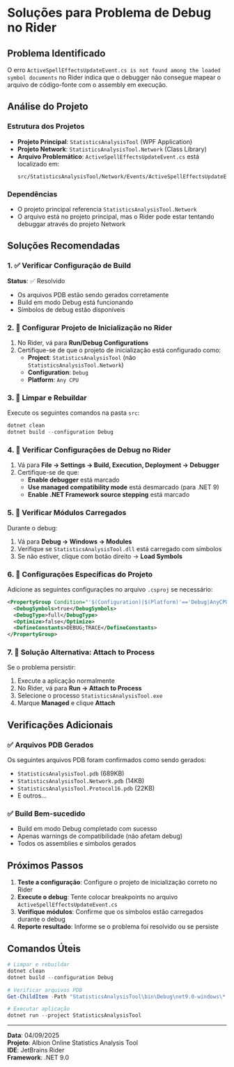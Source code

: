 # Soluções para Problema de Debug no Rider

## Problema Identificado

O erro `ActiveSpellEffectsUpdateEvent.cs is not found among the loaded symbol documents` no Rider indica que o debugger não consegue mapear o arquivo de código-fonte com o assembly em execução.

## Análise do Projeto

### Estrutura dos Projetos
- **Projeto Principal**: `StatisticsAnalysisTool` (WPF Application)
- **Projeto Network**: `StatisticsAnalysisTool.Network` (Class Library)
- **Arquivo Problemático**: `ActiveSpellEffectsUpdateEvent.cs` está localizado em:
  ```
  src/StatisticsAnalysisTool/Network/Events/ActiveSpellEffectsUpdateEvent.cs
  ```

### Dependências
- O projeto principal referencia `StatisticsAnalysisTool.Network`
- O arquivo está no projeto principal, mas o Rider pode estar tentando debuggar através do projeto Network

## Soluções Recomendadas

### 1. ✅ Verificar Configuração de Build
**Status**: ✅ Resolvido
- Os arquivos PDB estão sendo gerados corretamente
- Build em modo Debug está funcionando
- Símbolos de debug estão disponíveis

### 2. 🔧 Configurar Projeto de Inicialização no Rider
1. No Rider, vá para **Run/Debug Configurations**
2. Certifique-se de que o projeto de inicialização está configurado como:
   - **Project**: `StatisticsAnalysisTool` (não `StatisticsAnalysisTool.Network`)
   - **Configuration**: `Debug`
   - **Platform**: `Any CPU`

### 3. 🔧 Limpar e Rebuildar
Execute os seguintes comandos na pasta `src`:
```powershell
dotnet clean
dotnet build --configuration Debug
```

### 4. 🔧 Verificar Configurações de Debug no Rider
1. Vá para **File → Settings → Build, Execution, Deployment → Debugger**
2. Certifique-se de que:
   - **Enable debugger** está marcado
   - **Use managed compatibility mode** está desmarcado (para .NET 9)
   - **Enable .NET Framework source stepping** está marcado

### 5. 🔧 Verificar Módulos Carregados
Durante o debug:
1. Vá para **Debug → Windows → Modules**
2. Verifique se `StatisticsAnalysisTool.dll` está carregado com símbolos
3. Se não estiver, clique com botão direito → **Load Symbols**

### 6. 🔧 Configurações Específicas do Projeto
Adicione as seguintes configurações no arquivo `.csproj` se necessário:

```xml
<PropertyGroup Condition="'$(Configuration)|$(Platform)'=='Debug|AnyCPU'">
  <DebugSymbols>true</DebugSymbols>
  <DebugType>full</DebugType>
  <Optimize>false</Optimize>
  <DefineConstants>DEBUG;TRACE</DefineConstants>
</PropertyGroup>
```

### 7. 🔧 Solução Alternativa: Attach to Process
Se o problema persistir:
1. Execute a aplicação normalmente
2. No Rider, vá para **Run → Attach to Process**
3. Selecione o processo `StatisticsAnalysisTool.exe`
4. Marque **Managed** e clique **Attach**

## Verificações Adicionais

### ✅ Arquivos PDB Gerados
Os seguintes arquivos PDB foram confirmados como sendo gerados:
- `StatisticsAnalysisTool.pdb` (689KB)
- `StatisticsAnalysisTool.Network.pdb` (14KB)
- `StatisticsAnalysisTool.Protocol16.pdb` (22KB)
- E outros...

### ✅ Build Bem-sucedido
- Build em modo Debug completado com sucesso
- Apenas warnings de compatibilidade (não afetam debug)
- Todos os assemblies e símbolos gerados

## Próximos Passos

1. **Teste a configuração**: Configure o projeto de inicialização correto no Rider
2. **Execute o debug**: Tente colocar breakpoints no arquivo `ActiveSpellEffectsUpdateEvent.cs`
3. **Verifique módulos**: Confirme que os símbolos estão carregados durante o debug
4. **Reporte resultado**: Informe se o problema foi resolvido ou se persiste

## Comandos Úteis

```powershell
# Limpar e rebuildar
dotnet clean
dotnet build --configuration Debug

# Verificar arquivos PDB
Get-ChildItem -Path "StatisticsAnalysisTool\bin\Debug\net9.0-windows\*.pdb"

# Executar aplicação
dotnet run --project StatisticsAnalysisTool
```

---

**Data**: 04/09/2025  
**Projeto**: Albion Online Statistics Analysis Tool  
**IDE**: JetBrains Rider  
**Framework**: .NET 9.0
